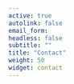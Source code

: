 ```yaml
---
active: true
autolink: false
email_form: 
headless: false
subtitle: ""
title: "Contact"
weight: 50
widget: contact
---
```

